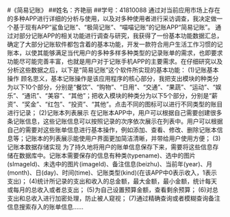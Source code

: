 #《简易记账》
##姓名：齐艳丽
##学号：41810088
通过对当前应用市场上存在的多种APP进行详细的分析与使用，以及对多种使用者进行采访调查，我决定做一个基于现有APP“鲨鱼记账”、“极简记账”、“喵喵记账”的记账APP“简易记账”。
通过对部分记账APP的相关功能进行调查与研究，我获得了一份基本功能数据汇总，确定了大部分记账软件都包含着的基本功能，开发一款符合用户生活工作习惯的记账本，以使其能够满足当代用户的多种多样多种类型的记录账单的需求，也即要求功能尽可能完善丰富，也就是用户对于记账手机APP的主要需求。在仔细研究以及分析这些数据之后，以下是“简易记账”这个软件所实现的基本功能：
(1)记账基本操作
顾名思义，基本记账操作是该应用程序的核心部分，我把支出模块的种类分为以下10个部分，分别是“餐饮”、“购物”、“日用”、“交通”、“果蔬”、“运动”、“娱乐”、“通讯”、“美容”、“其他”；把收入模块的种类分为以下5个部分，分别是“薪资”、“奖金”、“红包”、“投资”、“其他”。点击不同的图标可以进行不同类型的账目进行记录；
(2)记账本列表展示
在记账本APP中，用户可以根据自己需要创建很多条记账信息，这些记账信息可以按照记录的次序依次展示在列表中。用户可以根据自己的需要对这些账单信息进行基本操作，例如添加、查看、修改、删除记账本信息等；记账本的列表展示能使用户界面更加简洁清晰，并带给用户使用方便；
(3)记账本数据存储实现
为了持久地将用户的账单信息保存下来，需要将这些信息存储在数据库中。记账本需要保存的信息有种类(typename)、选中的图片(sImageId)、未选中的图片(imageId)、备注信息(beizhu)、当前年(year)、月(month)、日(day)、时间(time)、记账类型(kind)(在该APP中0表示收入，1表示支出)；
(4)统计所记录的支出和收入的总金额，最大金额，最小金额，统计每天或每月的总收入或者总支出；
(5)为自己设置预算金额，查看剩余预算；
(6)对总支出和总收入进行加密处理，防止被人窥视；
(7)通过精确查询或者模糊查询备注信息搜索存入的账单信息……